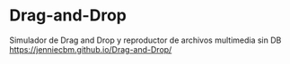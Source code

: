 # Drag-and-Drop
Simulador de Drag and Drop y reproductor de archivos multimedia sin DB 
https://jenniecbm.github.io/Drag-and-Drop/
